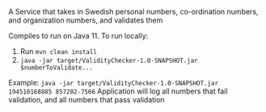 A Service that takes in Swedish personal numbers, co-ordination numbers, and organization numbers, and validates them

Compiles to run on Java 11. To run locally:

1. Run `mvn clean install`
2. `java -jar target/ValidityChecker-1.0-SNAPSHOT.jar $numberToValidate...`

Example: `java -jar target/ValidityChecker-1.0-SNAPSHOT.jar 194510168885 857202-7566`
Application will log all numbers that fail validation, and all numbers that pass validation